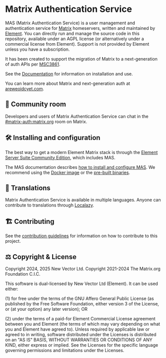 # Matrix Authentication Service

MAS (Matrix Authentication Service) is a user management and authentication service for [Matrix](https://matrix.org/) homeservers, written and maintained by [Element](https://element.io/). You can directly run and manage the source code in this repository, available under an AGPL license (or alternatively under a commercial license from Element). Support is not provided by Element unless you have a subscription.

It has been created to support the migration of Matrix to a next-generation of auth APIs per [MSC3861](https://github.com/matrix-org/matrix-doc/pull/3861).

See the [Documentation](https://element-hq.github.io/matrix-authentication-service/index.html) for information on installation and use.

You can learn more about Matrix and next-generation auth at [areweoidcyet.com](https://areweoidcyet.com/).

## 💬 Community room

Developers and users of Matrix Authentication Service can chat in the [#matrix-auth:matrix.org](https://matrix.to/#/#matrix-auth:matrix.org) room on Matrix.

## 🛠️ Installing and configuration

The best way to get a modern Element Matrix stack is through the [Element Server Suite Community Edition](https://github.com/element-hq/ess-helm), which includes MAS.

The MAS documentation describes [how to install and configure MAS](https://element-hq.github.io/matrix-authentication-service/setup/).
We recommend using the [Docker image](https://element-hq.github.io/matrix-authentication-service/setup/installation.html#using-the-docker-image) or the [pre-built binaries](https://element-hq.github.io/matrix-authentication-service/setup/installation.html#pre-built-binaries).

## 📖 Translations

Matrix Authentication Service is available in multiple languages.
Anyone can contribute to translations through [Localazy](https://localazy.com/element-matrix-authentication-service/).

## 🏗️ Contributing

See the [contribution guidelines](https://element-hq.github.io/matrix-authentication-service/development/contributing.html) for information on how to contribute to this project.

## ⚖️ Copyright & License

Copyright 2024, 2025 New Vector Ltd.
Copyright 2021-2024 The Matrix.org Foundation C.I.C.

This software is dual-licensed by New Vector Ltd (Element). It can be used either:

(1) for free under the terms of the GNU Affero General Public License (as published by the Free Software Foundation, either version 3 of the License, or (at your option) any later version); OR

(2) under the terms of a paid-for Element Commercial License agreement between you and Element (the terms of which may vary depending on what you and Element have agreed to).
Unless required by applicable law or agreed to in writing, software distributed under the Licenses is distributed on an "AS IS" BASIS, WITHOUT WARRANTIES OR CONDITIONS OF ANY KIND, either express or implied. See the Licenses for the specific language governing permissions and limitations under the Licenses.
